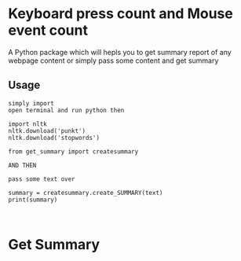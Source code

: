 # Keyboard press count and Mouse event count 

A Python package which will hepls you to get summary report of any webpage content or simply pass some content and get summary

## Usage


```
simply import 
open terminal and run python then

import nltk
nltk.download('punkt')
nltk.download('stopwords')
```

```
from get_summary import createsummary

AND THEN

pass some text over

summary = createsummary.create_SUMMARY(text)
print(summary)



```
# Get Summary
